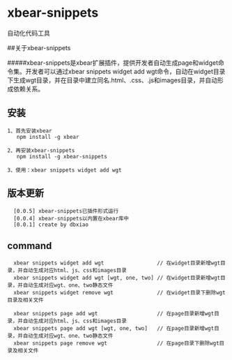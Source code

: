 # xbear-snippets
自动化代码工具

##关于xbear-snippets

#####xbear-snippets是xbear扩展插件，提供开发者自动生成page和widget命令集。开发者可以通过xbear snippets widget add wgt命令，自动在widget目录下生成wgt目录，并在目录中建立同名.html、.css、.js和images目录，并自动形成依赖关系。

## 安装

	1、首先安装xbear
	   npm install -g xbear

    2、再安装xbear-snippets
       npm install -g xbear-snippets

    3、使用：xbear snippets widget add wgt

## 版本更新
      [0.0.5] xbear-snippets已插件形式运行
      [0.0.4] xbear-snippets以内置在xbear库中
      [0.0.1] create by dbxiao

## command
      xbear snippets widget add wgt                 // 在widget目录新增wgt目录，并自动生成对应html、js、css和images目录
      xbear snippets widget add wgt [wgt, one, two] // 在widget目录新增wgt目录，并自动生成对应wgt、one、two静态文件
      xbear snippets widget remove wgt              // 在widget目录下删除wgt目录及相关文件
      
      xbear snippets page add wgt                   // 在page目录新增wgt目录，并自动生成对应html、js、css和images目录
      xbear snippets page add wgt [wgt, one, two]   // 在page目录新增wgt目录，并自动生成对应wgt、one、two静态文件
      xbear snippets page remove wgt                // 在page目录下删除wgt目录及相关文件
      
